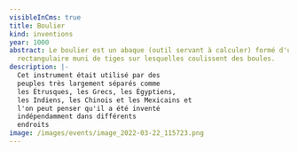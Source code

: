 ```yaml
---
visibleInCms: true
title: Boulier
kind: inventions
year: 1000
abstract: Le boulier est un abaque (outil servant à calculer) formé d'un cadre
  rectangulaire muni de tiges sur lesquelles coulissent des boules.
description: |-
  Cet instrument était utilisé par des
  peuples très largement séparés comme
  les Étrusques, les Grecs, les Égyptiens,
  les Indiens, les Chinois et les Mexicains et
  l'on peut penser qu'il a été inventé
  indépendamment dans différents
  endroits
image: /images/events/image_2022-03-22_115723.png
---
```


